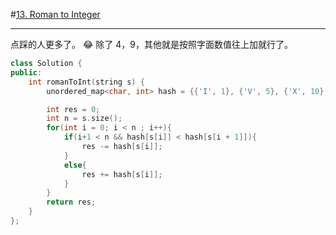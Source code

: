 #[13. Roman to Integer](https://leetcode.com/problems/roman-to-integer/)

---

点踩的人更多了。 😂
除了 4，9，其他就是按照字面数值往上加就行了。

```c++
class Solution {
public:
    int romanToInt(string s) {
        unordered_map<char, int> hash = {{'I', 1}, {'V', 5}, {'X', 10}, {'L', 50}, {'C',100}, {'D', 500},{'M', 1000}};

        int res = 0;
        int n = s.size();
        for(int i = 0; i < n ; i++){
            if(i+1 < n && hash[s[i]] < hash[s[i + 1]]){
                res -= hash[s[i]];
            }
            else{
                res += hash[s[i]];
            }
        }
        return res;
    }
};
```
